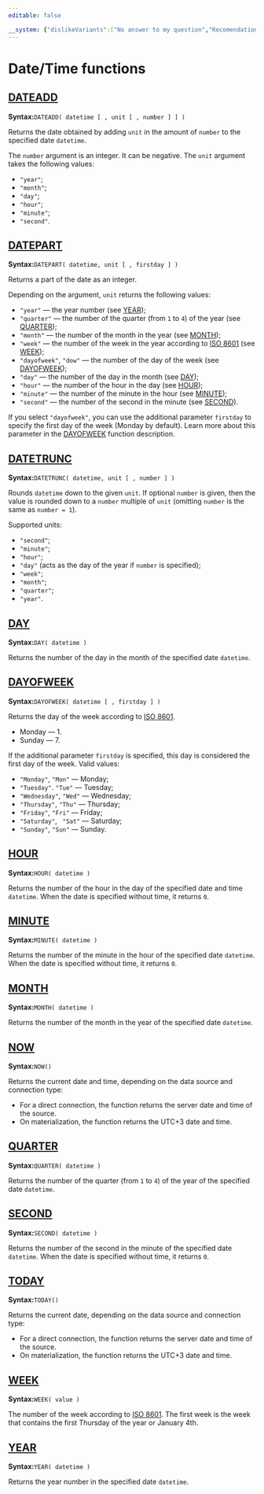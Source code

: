 ```yaml
---
editable: false

__system: {"dislikeVariants":["No answer to my question","Recomendations didn't help","The content doesn't match title","Other"]}
---
```



# Date/Time functions


## [DATEADD](DATEADD.md)

**Syntax:**`DATEADD( datetime [ , unit [ , number ] ] )`

Returns the date obtained by adding `unit` in the amount of `number` to the specified date `datetime`.

The `number` argument is an integer. It can be negative.
The `unit` argument takes the following values:
- `"year"`;
- `"month"`;
- `"day"`;
- `"hour"`;
- `"minute"`;
- `"second"`.



## [DATEPART](DATEPART.md)

**Syntax:**`DATEPART( datetime, unit [ , firstday ] )`

Returns a part of the date as an integer.

Depending on the argument, `unit` returns the following values:
- `"year"` — the year number (see [YEAR](YEAR.md));
- `"quarter"` — the number of the quarter (from `1` to `4`) of the year (see [QUARTER](QUARTER.md));
- `"month"` — the number of the month in the year (see [MONTH](MONTH.md));
- `"week"` — the number of the week in the year according to [ISO 8601](https://en.wikipedia.org/wiki/ISO_8601) (see [WEEK](WEEK.md));
- `"dayofweek"`, `"dow"` — the number of the day of the week (see [DAYOFWEEK](DAYOFWEEK.md));
- `"day"` — the number of the day in the month (see [DAY](DAY.md));
- `"hour"` — the number of the hour in the day (see [HOUR](HOUR.md));
- `"minute"` — the number of the minute in the hour (see [MINUTE](MINUTE.md));
- `"second"` — the number of the second in the minute (see [SECOND](SECOND.md)).

If you select `"dayofweek"`, you can use the additional parameter `firstday` to specify the first day of the week (Monday by default). Learn more about this parameter in the [DAYOFWEEK](DAYOFWEEK.md) function description.




## [DATETRUNC](DATETRUNC.md)

**Syntax:**`DATETRUNC( datetime, unit [ , number ] )`

Rounds `datetime` down to the given `unit`. If optional `number` is given, then the value is rounded down to a `number` multiple of `unit` (omitting `number` is the same as `number = 1`).

Supported units:
- `"second"`;
- `"minute"`;
- `"hour"`;
- `"day"` (acts as the day of the year if `number` is specified);
- `"week"`;
- `"month"`;
- `"quarter"`;
- `"year"`.



## [DAY](DAY.md)

**Syntax:**`DAY( datetime )`

Returns the number of the day in the month of the specified date `datetime`.



## [DAYOFWEEK](DAYOFWEEK.md)

**Syntax:**`DAYOFWEEK( datetime [ , firstday ] )`

Returns the day of the week according to [ISO 8601](https://en.wikipedia.org/wiki/ISO_8601).
- Monday — 1.
- Sunday — 7.

If the additional parameter `firstday` is specified, this day is considered the first day of the week. Valid values:
- `"Monday"`, `"Mon"` — Monday;
- `"Tuesday"`. `"Tue"` — Tuesday;
- `"Wednesday"`, `"Wed"` — Wednesday;
- `"Thursday"`, `"Thu"` — Thursday;
- `"Friday"`, `"Fri"` — Friday;
- `"Saturday"`, ` "Sat"` — Saturday;
- `"Sunday"`, `"Sun"` — Sunday.




## [HOUR](HOUR.md)

**Syntax:**`HOUR( datetime )`

Returns the number of the hour in the day of the specified date and time `datetime`. When the date is specified without time, it returns `0`.



## [MINUTE](MINUTE.md)

**Syntax:**`MINUTE( datetime )`

Returns the number of the minute in the hour of the specified date `datetime`. When the date is specified without time, it returns `0`.



## [MONTH](MONTH.md)

**Syntax:**`MONTH( datetime )`

Returns the number of the month in the year of the specified date `datetime`.



## [NOW](NOW.md)

**Syntax:**`NOW()`

Returns the current date and time, depending on the data source and connection type:
- For a direct connection, the function returns the server date and time of the source.
- On materialization, the function returns the UTC+3 date and time.




## [QUARTER](QUARTER.md)

**Syntax:**`QUARTER( datetime )`

Returns the number of the quarter (from `1` to `4`) of the year of the specified date `datetime`.



## [SECOND](SECOND.md)

**Syntax:**`SECOND( datetime )`

Returns the number of the second in the minute of the specified date `datetime`. When the date is specified without time, it returns `0`.



## [TODAY](TODAY.md)

**Syntax:**`TODAY()`

Returns the current date, depending on the data source and connection type:
- For a direct connection, the function returns the server date and time of the source.
- On materialization, the function returns the UTC+3 date and time.




## [WEEK](WEEK.md)

**Syntax:**`WEEK( value )`

The number of the week according to [ISO 8601](https://en.wikipedia.org/wiki/ISO_8601). The first week is the week that contains the first Thursday of the year or January 4th.



## [YEAR](YEAR.md)

**Syntax:**`YEAR( datetime )`

Returns the year number in the specified date `datetime`.



